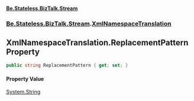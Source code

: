 #### [Be.Stateless.BizTalk.Stream](README.md 'README')
### [Be.Stateless.BizTalk.Stream](Be.Stateless.BizTalk.Stream.md 'Be.Stateless.BizTalk.Stream').[XmlNamespaceTranslation](XmlNamespaceTranslation.md 'Be.Stateless.BizTalk.Stream.XmlNamespaceTranslation')

## XmlNamespaceTranslation.ReplacementPattern Property

```csharp
public string ReplacementPattern { get; set; }
```

#### Property Value
[System.String](https://docs.microsoft.com/en-us/dotnet/api/System.String 'System.String')